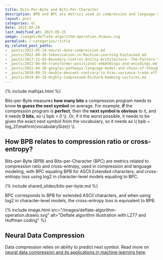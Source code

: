 ```yaml
---
title: Bits-Per-Byte and Bits-Per-Character
description: BPB and BPC are metrics used in compression and language modelling related to compression ratio.
layout: post
categories: ml
date: 2022-05-20
last_modified_at: 2023-05-25
image: /images/deflate-algorithm-operation.drawio.svg
permalink: /:categories/:title
my_related_post_paths:
- _posts/2022-05-14-neural-data-compression.md
- _posts/2022-09-16-Tokenization-in-Machine-Learning-Explained.md
- _posts/2017-12-03-Boundary-Control-Entity-Architecture--The-Pattern-to-Structure-Your-Classes.md
- _posts/2022-06-04-transformer-positional-embeddings-and-encodings.md
- _posts/2022-04-10-googles-pathways-language-model-and-chain-of-thought.md
- _posts/2020-09-15-double-descent-contrary-to-bias-variance-trade-off.md
- _posts/2019-05-18-Highly-Compressed-Richard-Hamming-Lectures.md
---
```




{% include mathjax.html %}


Bits-per-Byte measures **how many bits** a compression program needs to know **to guess the next symbol** on average.
For example, **if** the compression program is **perfect**, then the **next symbol is obvious** to it, and it needs **0 bits**, so \\( bpb = 0 \\).
Or, if it the worst possible, it needs to be given the exact next symbol from the vocabulary, so it needs as \\( bpb = log_2(\mathrm{vocabularySize}) \\).



## How BPB relates to compression ratio or cross-entropy?

Bits-per-Byte (BPB) and Bits-per-Character (BPC) are metrics related to compression ratio and cross-entropy, used in compression and language modeling, with BPC equaling BPB for ASCII Extended characters, and cross-entropy loss using log2 in character-level models equating to BPC.

{% include shared_slides/bits-per-byte.md %}

BPC corresponds to BPB for extended ASCII characters, and when using log2 in character-level models, the cross-entropy loss is equivalent to BPB.

{% include image.html src="/images/deflate-algorithm-operation.drawio.svg" alt="Deflate algorithm illustration with LZ77 and Huffman coding" %}


## Neural Data Compression
Data compression relies on ability to predict next symbol. Read more on [neural data compression and its applications in machine learning here](/ml/neural-data-compression).